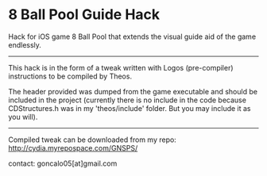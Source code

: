 8 Ball Pool Guide Hack
======================

Hack for iOS game 8 Ball Pool that extends the visual guide aid of the game endlessly.

***************************

This hack is in the form of a tweak written with Logos (pre-compiler) instructions to be compiled by Theos.

The header provided was dumped from the game executable and should be included in the project (currently
there is no include in the code because CDStructures.h was in my 'theos/include' folder. But you may include
it as you will).

***************************

Compiled tweak can be downloaded from my repo:
http://cydia.myrepospace.com/GNSPS/

contact:
goncalo05[at]gmail.com
